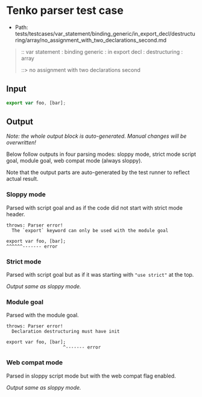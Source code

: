# Tenko parser test case

- Path: tests/testcases/var_statement/binding_generic/in_export_decl/destructuring/array/no_assignment_with_two_declarations_second.md

> :: var statement : binding generic : in export decl : destructuring : array
>
> ::> no assignment with two declarations second

## Input


`````js
export var foo, [bar];
`````

## Output

_Note: the whole output block is auto-generated. Manual changes will be overwritten!_

Below follow outputs in four parsing modes: sloppy mode, strict mode script goal, module goal, web compat mode (always sloppy).

Note that the output parts are auto-generated by the test runner to reflect actual result.

### Sloppy mode

Parsed with script goal and as if the code did not start with strict mode header.

`````
throws: Parser error!
  The `export` keyword can only be used with the module goal

export var foo, [bar];
^^^^^^------- error
`````

### Strict mode

Parsed with script goal but as if it was starting with `"use strict"` at the top.

_Output same as sloppy mode._

### Module goal

Parsed with the module goal.

`````
throws: Parser error!
  Declaration destructuring must have init

export var foo, [bar];
                     ^------- error
`````


### Web compat mode

Parsed in sloppy script mode but with the web compat flag enabled.

_Output same as sloppy mode._
